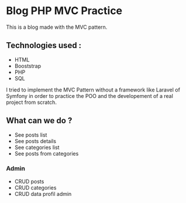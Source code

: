 # Blog PHP MVC Practice


This is a blog made with the MVC pattern.

## Technologies used :
<ul>
    <li>HTML</li>
    <li>Booststrap</li>
    <li>PHP</li>
    <li>SQL</li>
</ul>

I tried to implement the MVC Pattern without a framework like Laravel of Symfony in order to practice the POO and the developement of a real project from scratch.

## What can we do ?
<ul>
    <li>See posts list</li>
    <li>See posts details</li>
    <li>See categories list</li>
    <li>See posts from categories</li>
</ul>

### Admin
<ul>
    <li>CRUD posts</li>
    <li>CRUD categories</li>
    <li>CRUD data profil admin</li>
</ul>